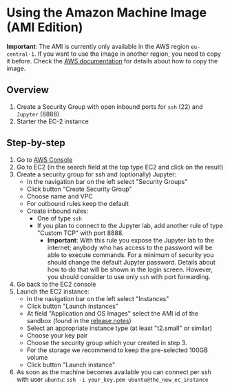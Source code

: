 # Using the Amazon Machine Image (AMI Edition)

__Important__: The AMI is currently only available in the AWS region `eu-central-1`. If you want to use the image in another region, you need to copy it before. Check the [AWS documentation](https://docs.aws.amazon.com/AWSEC2/latest/UserGuide/CopyingAMIs.html) for details about how to copy the image.

## Overview

1. Create a Security Group with open inbound ports for `ssh` (22) and `Jupyter` (8888)
2. Starter the EC-2 instance

## Step-by-step

1. Go to [AWS Console](https://aws.amazon.com/console/)
2. Go to EC2 (in the search field at the top type EC2 and click on the result)
3. Create a security group for ssh and (optionally) Jupyter:
    - In the navigation bar on the left select "Security Groups"
    - Click button "Create Security Group"
    - Choose name and VPC
    - For outbound rules keep the default
    - Create  inbound rules:
      - One of type `ssh`
      - If you plan to connect to the Jupyter lab, add another rule of type "Custom TCP" with port 8888.
        - **Important**: With this rule you expose the Jupyter lab to the internet; anybody who has access to the password will be able to execute commands. For a minimum of security you should change the default Jupyter password. Details about how to do that will be shown in the login screen. However, you should consider to use only `ssh` with port forwarding.
 4. Go back to the EC2 console
 5. Launch the EC2 instance:
     - In the navigation bar on the left select "Instances"
     - Click button "Launch instances"
     - At field "Application and OS Images" select the AMI id of the sandbox (found in the [release notes](https://github.com/exasol/data-science-sandbox/releases/latest))
     - Select an appropriate instance type (at least "t2.small" or similar)
     - Choose your key pair
     - Choose the security group which your created in step 3.
     - For the storage we recommend to keep the pre-selected 100GB volume
     - Click button "Launch instance"
6. As soon as the machine becomes available you can connect per ssh with user `ubuntu`: `ssh -i your_key.pem ubuntu@the_new_ec_instance`
